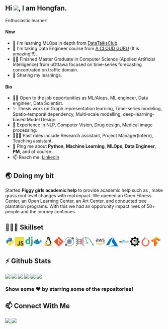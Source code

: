 ## Hi <img src="https://raw.githubusercontent.com/iampavangandhi/iampavangandhi/master/gifs/Hi.gif" width="30px">, I am Hongfan.

Enthusiastic learner!

#### Now
- 🌱 I'm learning MLOps in depth from [DataTalksClub](https://github.com/DataTalksClub/mlops-zoomcamp).
- 💪 I'm taking Data Engineer course from [A CLOUD GURU](https://acloudguru.com/course/google-certified-professional-data-engineer) (It is amazing!!!).
- 🧑‍🎓 Finished Master Graduate in Computer Science (Applied Artificial Intelligence) from uOttawa focused on time-series forecasting concentrated on traffic domain.
-  📝 Sharing my learnings.

#### Bio
- 🙆‍♀️ Open to the job opportunities as ML/AIops, ML engineer, Data engineer, Data Scientist.
- ✨ Thesis work on Graph representation learning, Time-series modeling, Spatio-temporal dependency, Multi-scale modelling, deep-learning-based Model Design.
- 📖 Experience in NLP, Computer Vision, Drug design, Medical image processing.
- 👨🏻‍💻 Past roles include Research assistant, Project Manager(Intern), Teaching assistant.
- 💬 Ping me about **Python**, **Machine Learning**, **MLOps**, **Data Engineer**, **PM**, and of course .
- 📫 Reach me: [Linkedin](https://www.linkedin.com/in/Muhongfan/)


## 🌏 Doing my bit ##

Started **Piggy girls academic help** to provide academic help such as , make grass root level changes with real impact. We opened an Open Fitness Center, an Open Learning Center, an Art Center, and conducted tree plantation programs. With this we had an opporunity impact lives of 50+ people and the journey continues.


## 👨🏻‍💻 Skillset ##

<img height="30" src="imgs/python-original.svg" alt="python"><img height="30" src="https://raw.githubusercontent.com/github/explore/80688e429a7d4ef2fca1e82350fe8e3517d3494d/topics/javascript/javascript.png" alt="JavaScript"> <img height="30" src="imgs/django.svg" alt="Django"><img height="30" src="imgs/docker-original.svg" alt="Docker"> <img height="30" src="imgs/linux-original.svg" alt="linux"> <img height="30" src="imgs/git-original.svg" alt="git"> <img height="30" src="imgs/machine-learning.svg" alt="machinelearning"> <img height="30" src="imgs/deeplearning.png" alt="dp"><img height="30" src="imgs/mysql-icon.svg" alt="sql"> <img height="30" src="imgs/amazon-aws.svg" alt="AWS"> <img height="30" src="imgs/azure.svg" alt="Azure"> <img height="30" src="imgs/mlflow.png" alt="mlflow"> <img height="30" src="imgs/product-development-icon.svg" alt="productmanagement"> <img height="30" src="imgs/pytorch-icon.svg" alt="pytorch"> <img height="30" src="imgs/tensorflow-icon.svg" alt="tf">


## ⚡ Github Stats ##

<a href="https://github.com/Muhongfan/MLops" target="_blank">
  <img align="center" src="https://github-readme-stats.vercel.app/api/pin/?username=Muhongfan&repo=MLops&theme=dracula" />
</a>
<a href="https://github.com/Muhongfan/GNN_Spatial" target="_blank">
 <img align="center" src="https://github-readme-stats.vercel.app/api/pin/?username=Muhongfan&repo=GNN_Spatial&theme=dracula" />
</a>
<a href="https://github.com/Muhongfan/Medical-images-retrieval-system" target="_blank">
  <img align="center" src="https://github-readme-stats.vercel.app/api/pin/?username=Muhongfan&repo=Medical-images-retrieval-system&theme=dracula" />
</a>
<a href="https://github.com/Muhongfan/Modelling-and-Sentiment-Analysis-of-Tweets-Related-to-Freedom-Convoy" target="_blank">
 <img align="center" src="https://github-readme-stats.vercel.app/api/pin/?username=Muhongfan&repo=Modelling-and-Sentiment-Analysis-of-Tweets-Related-to-Freedom-Convoy&theme=dracula" />
</a>
<a href="https://github.com/Muhongfan/recommendation-system" target="_blank">
 <img align="center" src="https://github-readme-stats.vercel.app/api/pin/?username=Muhongfan&repo=recommendation-system&theme=dracula" />
</a>
<a href="https://github.com/Muhongfan/How-to-build-a-Graph-Based-Architecture-in-DRUG-area" target="_blank">
 <img align="center" src="https://github-readme-stats.vercel.app/api/pin/?username=Muhongfan&repo=How-to-build-a-Graph-Based-Architecture-in-DRUG-area&theme=dracula" />
</a>


<div align="left">

### Show some ❤️ by starring some of the repositories!
</div>


## 📫 Connect With Me


<a href="https://www.linkedin.com/in/Muhongfan/">
  <img src="https://img.shields.io/badge/linkedin-%230077B5.svg?&style=for-the-badge&logo=linkedin&logoColor=white" height=25>
</a> 


<a href="mailto:hmu026@icloud.com">
  <img src="	https://img.shields.io/badge/Gmail-D14836?style=for-the-badge&logo=gmail&logoColor=white" height=25>
</a>
</p>

